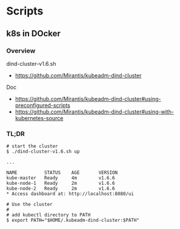 # Scripts

## k8s in DOcker

### Overview

dind-cluster-v1.6.sh
- https://github.com/Mirantis/kubeadm-dind-cluster

Doc
- https://github.com/Mirantis/kubeadm-dind-cluster#using-preconfigured-scripts
- https://github.com/Mirantis/kubeadm-dind-cluster#using-with-kubernetes-source


### TL;DR

```
# start the cluster
$ ./dind-cluster-v1.6.sh up

...

NAME          STATUS    AGE       VERSION
kube-master   Ready     4m        v1.6.6
kube-node-1   Ready     2m        v1.6.6
kube-node-2   Ready     2m        v1.6.6
* Access dashboard at: http://localhost:8080/ui
```

```
# Use the cluster
#
# add kubectl directory to PATH
$ export PATH="$HOME/.kubeadm-dind-cluster:$PATH"
```
